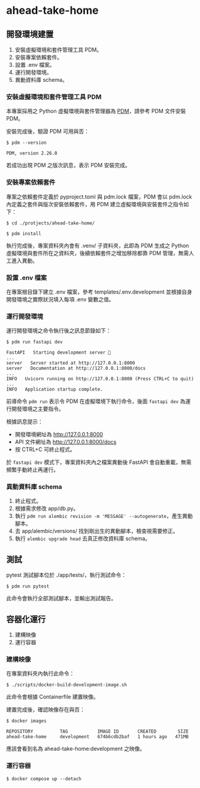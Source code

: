 # ahead-take-home


## 開發環境建置

1. 安裝虛擬環境和套件管理工具 PDM。
2. 安裝專案依賴套件。
3. 設置 .env 檔案。
4. 運行開發環境。
5. 異動資料庫 schema。

### 安裝虛擬環境和套件管理工具 PDM

本專案採用之 Python 虛擬環境與套件管理器為 [PDM](https://github.com/pdm-project/pdm)，請參考 PDM 文件安裝 PDM。

安裝完成後，驗證 PDM 可用與否：

```shell
$ pdm --version

PDM, version 2.26.0
```

若成功出現 PDM 之版次訊息，表示 PDM 安裝完成。

### 安裝專案依賴套件

專案之依賴套件定義於 pyproject.toml 與 pdm.lock 檔案，PDM 會以 pdm.lock 內定義之套件與版次安裝依賴套件，用 PDM 建立虛擬環境與安裝套件之指令如下：

```shell
$ cd ./protjects/ahead-take-home/

$ pdm install
```

執行完成後，專案資料夾內會有 .venv/ 子資料夾，此即為 PDM 生成之 Python 虛擬環境與套件所在之資料夾，後續依賴套件之增加移除都靠 PDM 管理，無需人工進入異動。

### 設置 .env 檔案

在專案根目錄下建立 .env 檔案，參考 templates/.env.development 並根據自身開發環境之實際狀況填入每項 .env 變數之值。

### 運行開發環境

運行開發環境之命令執行後之訊息節錄如下：

```shell
$ pdm run fastapi dev

FastAPI   Starting development server 🚀
...
server   Server started at http://127.0.0.1:8000
server   Documentation at http://127.0.0.1:8000/docs
...
INFO   Uvicorn running on http://127.0.0.1:8000 (Press CTRL+C to quit)
...
INFO   Application startup complete.
```

前導命令 `pdm run` 表示令 PDM 在虛擬環境下執行命令，後面 `fastapi dev` 為運行開發環境之主要指令。

根據訊息提示：

- 開發環境網址為 http://127.0.0.1:8000
- API 文件網址為 http://127.0.0.1:8000/docs
- 按 CTRL+C 可終止程式。

於 `fastapi dev` 模式下，專案資料夾內之檔案異動後 FastAPI 會自動重載，無需頻繁手動終止再運行。

### 異動資料庫 schema

1. 終止程式。
2. 根據需求修改 app/db.py。
3. 執行 `pdm run alembic revision -m 'MESSAGE' --autogenerate`，產生異動腳本。
4. 去 app/alembic/versions/ 找到剛出生的異動腳本，檢查視需要修正。
5. 執行 `alembic upgrade head` 去真正修改資料庫 schema。


## 測試

pytest 測試腳本位於 ./app/tests/，執行測試命令：

```shell
$ pdm run pytest
```

此命令會執行全部測試腳本，並輸出測試報告。


## 容器化運行

1. 建構映像
2. 運行容器

### 建構映像

在專案資料夾內執行此命令：

```shell
$ ./scripts/docker-build-development-image.sh
```

此命令會根據 Containerfile 建置映像。

建置完成後，確認映像存在與否：

```shell
$ docker images

REPOSITORY          TAG           IMAGE ID       CREATED        SIZE
ahead-take-home     development   674b6cdb2baf   1 hours ago   471MB
```

應該會看到名為 ahead-take-home:development 之映像。

### 運行容器

```shell
$ docker compose up --detach
```

